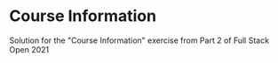 # Course Information

Solution for the "Course Information" exercise from Part 2 of Full Stack Open 2021
